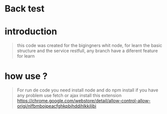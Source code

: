 # Back test

# introduction

 > this code was created for the bigingners whit node, for learn the basic structure and the service restfull, any branch have a diferent feature for learn
 
# how use ?

> For run de code you need install node and do npm install if you have any problem use fetch or ajax install this extension https://chrome.google.com/webstore/detail/allow-control-allow-origi/nlfbmbojpeacfghkpbjhddihlkkiljbi
